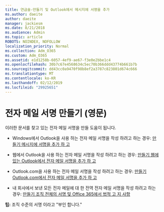 ```yaml
---
title: 연금술-만들기 및 Outlook에서 메시지에 서명을 추가
ms.author: daeite
author: daeite
manager: jackiesm
ms.date: 8/21/2018
ms.audience: Admin
ms.topic: article
ROBOTS: NOINDEX, NOFOLLOW
localization_priority: Normal
ms.collection: Adm_O365
ms.custom: Adm_O365
ms.assetid: e1d1258b-6057-4ef9-ae67-f3e0e2bbe1c4
ms.openlocfilehash: 30b7c67e4568634c5ec70b366ddd43774b661b7b
ms.sourcegitcommit: dd43cc0a9470f98b8ef2a3787c823801d674c666
ms.translationtype: MT
ms.contentlocale: ko-KR
ms.lasthandoff: 02/12/2019
ms.locfileid: "29925651"
---
```

# <a name="creating-email-signatures"></a>전자 메일 서명 만들기 (영문)

이러한 문서를 찾고 있는 전자 메일 서명을 만들 도움이 됩니다.
  
- Windows에서 Outlook을 사용 하는 전자 메일 서명을 작성 하려고 하는 경우: [만들기 메시지에 서명을 추가 하 고](https://support.office.com/article/8ee5d4f4-68fd-464a-a1c1-0e1c80bb27f2.aspx)
    
- 웹에서 Outlook을 사용 하는 전자 메일 서명을 작성 하려고 하는 경우: [만들기 웹에 있는 Outlook에서 전자 메일 서명을 추가 하 고](https://support.office.com/article/5ff9dcfd-d3f1-447b-b2e9-39f91b074ea3.aspx)
    
- Outlook.com을 사용 하는 전자 메일 서명을 작성 하려고 하는 경우: [만들기 Outlook.com에서 전자 메일 서명을 추가 하 고](https://support.office.com/article/776d9006-abdf-444e-b5b7-a61821dff034.aspx)
    
- 내 회사에서 보낸 모든 전자 메일에 대 한 전역 전자 메일 서명을 작성 하려고 하는 경우: [만들기 조직 전체의 서명 및 Office 365에서 법적 고 지 사항](https://support.office.com/article/2d75860f-c527-4352-a7f6-73eba54c0c72.aspx)
    
 **팁:** 조직 수준의 서명 이라고 "부인 합니다." 
  

